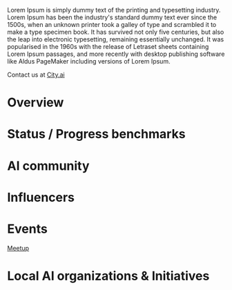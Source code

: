 <!-- TITLE: Berlin AI -->
<!-- SUBTITLE: Everything about Berlin ecosystem -->

Lorem Ipsum is simply dummy text of the printing and typesetting industry. Lorem Ipsum has been the industry's standard dummy text ever since the 1500s, when an unknown printer took a galley of type and scrambled it to make a type specimen book. It has survived not only five centuries, but also the leap into electronic typesetting, remaining essentially unchanged. It was popularised in the 1960s with the release of Letraset sheets containing Lorem Ipsum passages, and more recently with desktop publishing software like Aldus PageMaker including versions of Lorem Ipsum.

Contact us at [City.ai](https://city.ai)

# Overview

# Status / Progress benchmarks

# AI community

# Influencers

# Events

[Meetup](/berlin/meetup)

# Local AI organizations & Initiatives



